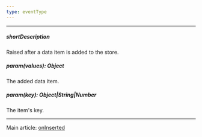 ```yaml
---
type: eventType
---
```

---
##### shortDescription
Raised after a data item is added to the store.

##### param(values): Object
The added data item.

##### param(key): Object|String|Number
The item's key.

---
Main article: [onInserted](/api-reference/30%20Data%20Layer/Store/1%20Configuration/onInserted.md '{basewidgetpath}/Configuration/#onInserted')